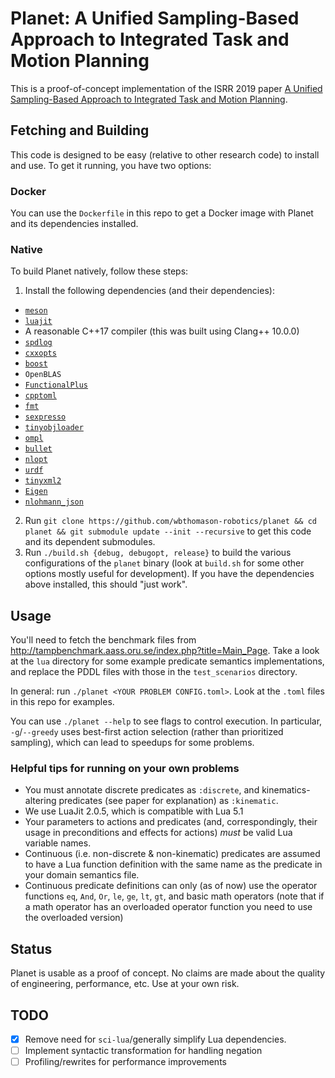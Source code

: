 # Planet: A Unified Sampling-Based Approach to Integrated Task and Motion Planning

This is a proof-of-concept implementation of the ISRR 2019 paper [A Unified Sampling-Based Approach
to Integrated Task and Motion
Planning](https://wbthomason.github.io/papers/isrr2019_unifiedtamp.pdf).

## Fetching and Building

This code is designed to be easy (relative to other research code) to install and use. To get it
running, you have two options:

### Docker

You can use the `Dockerfile` in this repo to get a Docker image with Planet and its dependencies
installed.

### Native

To build Planet natively, follow these steps:

1. Install the following dependencies (and their dependencies):
  - [`meson`](https://mesonbuild.com/)
  - [`luajit`](https://luajit.org/)
  - A reasonable C++17 compiler (this was built using Clang++ 10.0.0)
  - [`spdlog`](https://github.com/gabime/spdlog)
  - [`cxxopts`](https://github.com/jarro2783/cxxopts)
  - [`boost`](https://www.boost.org/)
  - `OpenBLAS`
  - [`FunctionalPlus`](https://github.com/Dobiasd/FunctionalPlus)
  - [`cpptoml`](https://github.com/skystrife/cpptoml)
  - [`fmt`](https://github.com/fmtlib/fmt)
  - [`sexpresso`](https://github.com/BitPuffin/sexpresso)
  - [`tinyobjloader`](https://github.com/syoyo/tinyobjloader)
  - [`ompl`](https://ompl.kavrakilab.org/)
  - [`bullet`](https://github.com/bulletphysics/bullet3)
  - [`nlopt`](https://github.com/stevengj/nlopt)
  - [`urdf`](https://github.com/ros/urdfdom)
  - [`tinyxml2`](https://github.com/leethomason/tinyxml2)
  - [`Eigen`](http://eigen.tuxfamily.org/index.php?title=Main_Page)
  - [`nlohmann_json`](https://github.com/nlohmann/json)
2. Run `git clone https://github.com/wbthomason-robotics/planet && cd planet && git submodule update --init --recursive` to get this code and its dependent submodules.
3. Run `./build.sh {debug, debugopt, release}` to build the various configurations of the `planet`
   binary (look at `build.sh` for some other options mostly useful for development). If you have the
   dependencies above installed, this should "just work".

## Usage

You'll need to fetch the benchmark files from
<http://tampbenchmark.aass.oru.se/index.php?title=Main_Page>. Take a look at the `lua` directory for
some example predicate semantics implementations, and replace the PDDL files with those in the
`test_scenarios` directory.

In general: run `./planet <YOUR PROBLEM CONFIG.toml>`. Look at the `.toml` files in this repo for
examples.

You can use `./planet --help` to see flags to control execution. In particular, `-g`/`--greedy` uses
best-first action selection (rather than prioritized sampling), which can lead to speedups for some
problems.

### Helpful tips for running on your own problems

- You must annotate discrete predicates as `:discrete`, and kinematics-altering predicates (see paper for explanation) as `:kinematic`.
- We use LuaJit 2.0.5, which is compatible with Lua 5.1
- Your parameters to actions and predicates (and, correspondingly, their usage in preconditions and effects for actions) *must* be valid Lua variable names.
- Continuous (i.e. non-discrete & non-kinematic) predicates are assumed to have a Lua function definition with the same name as the predicate in your domain semantics file.
- Continuous predicate definitions can only (as of now) use the operator functions `eq`, `And`, `Or`,
  `le`, `ge`, `lt`, `gt`, and basic math operators (note that if a math operator has an overloaded operator
  function you need to use the overloaded version)

## Status

Planet is usable as a proof of concept. No claims are made about the quality of engineering,
performance, etc. Use at your own risk.

## TODO
- [x] Remove need for `sci-lua`/generally simplify Lua dependencies.
- [ ] Implement syntactic transformation for handling negation
- [ ] Profiling/rewrites for performance improvements
